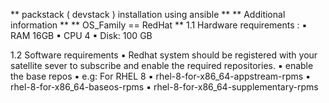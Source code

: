 ** packstack ( devstack ) installation using ansible **
** Additional information **
** OS_Family == RedHat **
1.1 Hardware requirements :
	▪	RAM 16GB
	▪	CPU 4
	▪	Disk: 100 GB

1.2 Software requirements 
	▪	Redhat system should be registered with your satellite sever to subscribe and enable the required repositories.
	▪	enable the base repos 
	▪	e.g: For RHEL 8
	▪	rhel-8-for-x86_64-appstream-rpms
	▪	rhel-8-for-x86_64-baseos-rpms
	▪	rhel-8-for-x86_64-supplementary-rpms        
